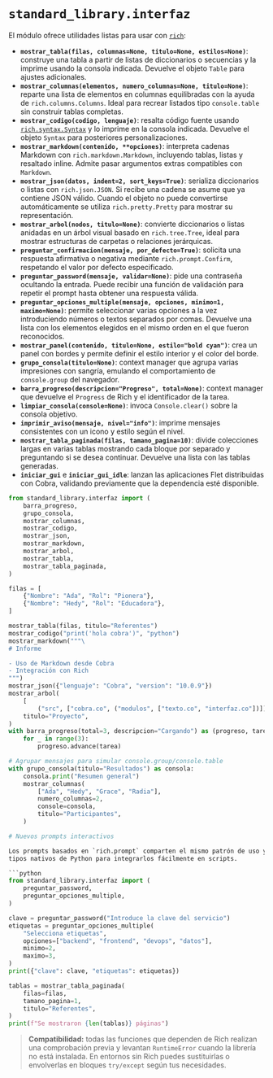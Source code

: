 # `standard_library.interfaz`

El módulo ofrece utilidades listas para usar con [`rich`](https://rich.readthedocs.io/):

- **`mostrar_tabla(filas, columnas=None, titulo=None, estilos=None)`**: construye una
  tabla a partir de listas de diccionarios o secuencias y la imprime usando la consola
  indicada. Devuelve el objeto `Table` para ajustes adicionales.
- **`mostrar_columnas(elementos, numero_columnas=None, titulo=None)`**: reparte una
  lista de elementos en columnas equilibradas con la ayuda de `rich.columns.Columns`.
  Ideal para recrear listados tipo `console.table` sin construir tablas completas.
- **`mostrar_codigo(codigo, lenguaje)`**: resalta código fuente usando
  [`rich.syntax.Syntax`](https://rich.readthedocs.io/en/stable/syntax.html) y lo
  imprime en la consola indicada. Devuelve el objeto `Syntax` para posteriores
  personalizaciones.
- **`mostrar_markdown(contenido, **opciones)`**: interpreta cadenas Markdown con
  `rich.markdown.Markdown`, incluyendo tablas, listas y resaltado inline. Admite
  pasar argumentos extras compatibles con `Markdown`.
- **`mostrar_json(datos, indent=2, sort_keys=True)`**: serializa diccionarios o
  listas con `rich.json.JSON`. Si recibe una cadena se asume que ya contiene
  JSON válido. Cuando el objeto no puede convertirse automáticamente se
  utiliza `rich.pretty.Pretty` para mostrar su representación.
- **`mostrar_arbol(nodos, titulo=None)`**: convierte diccionarios o listas
  anidadas en un árbol visual basado en `rich.tree.Tree`, ideal para mostrar
  estructuras de carpetas o relaciones jerárquicas.
- **`preguntar_confirmacion(mensaje, por_defecto=True)`**: solicita una respuesta
  afirmativa o negativa mediante `rich.prompt.Confirm`, respetando el valor por
  defecto especificado.
- **`preguntar_password(mensaje, validar=None)`**: pide una contraseña ocultando
  la entrada. Puede recibir una función de validación para repetir el prompt
  hasta obtener una respuesta válida.
- **`preguntar_opciones_multiple(mensaje, opciones, minimo=1, maximo=None)`**:
  permite seleccionar varias opciones a la vez introduciendo números o textos
  separados por comas. Devuelve una lista con los elementos elegidos en el mismo
  orden en el que fueron reconocidos.
- **`mostrar_panel(contenido, titulo=None, estilo="bold cyan")`**: crea un panel con
  bordes y permite definir el estilo interior y el color del borde.
- **`grupo_consola(titulo=None)`**: context manager que agrupa varias impresiones con
  sangría, emulando el comportamiento de `console.group` del navegador.
- **`barra_progreso(descripcion="Progreso", total=None)`**: context manager que
  devuelve el `Progress` de Rich y el identificador de la tarea.
- **`limpiar_consola(console=None)`**: invoca `Console.clear()` sobre la consola
  objetivo.
- **`imprimir_aviso(mensaje, nivel="info")`**: imprime mensajes consistentes con un
  icono y estilo según el nivel.
- **`mostrar_tabla_paginada(filas, tamano_pagina=10)`**: divide colecciones largas
  en varias tablas mostrando cada bloque por separado y preguntando si se desea
  continuar. Devuelve una lista con las tablas generadas.
- **`iniciar_gui`** e **`iniciar_gui_idle`**: lanzan las aplicaciones Flet
  distribuidas con Cobra, validando previamente que la dependencia esté disponible.

```python
from standard_library.interfaz import (
    barra_progreso,
    grupo_consola,
    mostrar_columnas,
    mostrar_codigo,
    mostrar_json,
    mostrar_markdown,
    mostrar_arbol,
    mostrar_tabla,
    mostrar_tabla_paginada,
)

filas = [
    {"Nombre": "Ada", "Rol": "Pionera"},
    {"Nombre": "Hedy", "Rol": "Educadora"},
]

mostrar_tabla(filas, titulo="Referentes")
mostrar_codigo("print('hola cobra')", "python")
mostrar_markdown("""\
# Informe

- Uso de Markdown desde Cobra
- Integración con Rich
""")
mostrar_json({"lenguaje": "Cobra", "version": "10.0.9"})
mostrar_arbol(
    [
        ("src", ["cobra.co", ("modulos", ["texto.co", "interfaz.co"])])],
    titulo="Proyecto",
)
with barra_progreso(total=3, descripcion="Cargando") as (progreso, tarea):
    for _ in range(3):
        progreso.advance(tarea)

# Agrupar mensajes para simular console.group/console.table
with grupo_consola(titulo="Resultados") as consola:
    consola.print("Resumen general")
    mostrar_columnas(
        ["Ada", "Hedy", "Grace", "Radia"],
        numero_columnas=2,
        console=consola,
        titulo="Participantes",
    )

# Nuevos prompts interactivos

Los prompts basados en `rich.prompt` comparten el mismo patrón de uso y devuelven
tipos nativos de Python para integrarlos fácilmente en scripts.

```python
from standard_library.interfaz import (
    preguntar_password,
    preguntar_opciones_multiple,
)

clave = preguntar_password("Introduce la clave del servicio")
etiquetas = preguntar_opciones_multiple(
    "Selecciona etiquetas",
    opciones=["backend", "frontend", "devops", "datos"],
    minimo=2,
    maximo=3,
)
print({"clave": clave, "etiquetas": etiquetas})

tablas = mostrar_tabla_paginada(
    filas=filas,
    tamano_pagina=1,
    titulo="Referentes",
)
print(f"Se mostraron {len(tablas)} páginas")
```

> **Compatibilidad:** todas las funciones que dependen de Rich realizan una
> comprobación previa y levantan `RuntimeError` cuando la librería no está
> instalada. En entornos sin Rich puedes sustituirlas o envolverlas en bloques
> `try/except` según tus necesidades.
```
